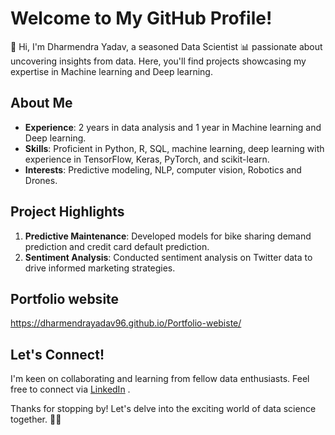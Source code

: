 # Welcome to My GitHub Profile!

👋 Hi, I'm Dharmendra Yadav, a seasoned Data Scientist 📊 passionate about uncovering insights from data. Here, you'll find projects showcasing my expertise in Machine learning and Deep learning.

## About Me

- **Experience**: 2 years in data analysis and 1 year in Machine learning and Deep learning.
- **Skills**: Proficient in Python, R, SQL, machine learning, deep learning with experience in TensorFlow, Keras, PyTorch, and scikit-learn.
- **Interests**: Predictive modeling, NLP, computer vision, Robotics and Drones.

## Project Highlights

1. **Predictive Maintenance**: Developed models for bike sharing demand prediction and credit card default prediction.
2. **Sentiment Analysis**: Conducted sentiment analysis on Twitter data to drive informed marketing strategies.

## Portfolio website
https://dharmendrayadav96.github.io/Portfolio-webiste/

## Let's Connect!

I'm keen on collaborating and learning from fellow data enthusiasts. Feel free to connect via [LinkedIn](http://www.linkedin.com/in/dharmendrayadav1996/) .

Thanks for stopping by! Let's delve into the exciting world of data science together. 🚀✨
<!---
DharmendraYadav96/DharmendraYadav96 is a ✨ special ✨ repository because its `README.md` (this file) appears on your GitHub profile.
You can click the Preview link to take a look at your changes.
--->

